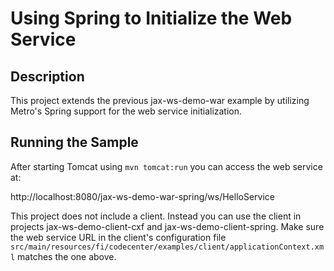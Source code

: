 Using Spring to Initialize the Web Service
==========================================

Description
-----------

This project extends the previous jax-ws-demo-war example by utilizing
Metro's Spring support for the web service initialization.

Running the Sample
------------------

After starting Tomcat using `mvn tomcat:run` you can access the web service at:

http://localhost:8080/jax-ws-demo-war-spring/ws/HelloService

This project does not include a client. Instead you can use the client in
projects jax-ws-demo-client-cxf and jax-ws-demo-client-spring. Make sure the
web service URL in the client's configuration file 
`src/main/resources/fi/codecenter/examples/client/applicationContext.xml`
matches the one above.